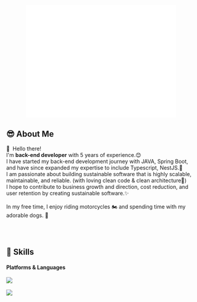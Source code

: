 <div align="center">
  <img src="https://github.com/iambeaukim/iambeaukim/blob/main/github_logo_beau-ezgif.com-resize.gif"/>
</div>

<!-- snake contribution !! -->
<!-- ![snake gif](https://github.com/iambeaukim/iambeaukim/blob/output/github-contribution-grid-snake.svg) -->

## 😎 About Me

<p>
  👋&nbsp; Hello there! <br/>
  I'm <b>back-end developer</b> with 5 years of experience.😊 <br/>
  I have started my back-end development journey with JAVA, Spring Boot, and have since expanded my expertise to include Typescript, NestJS.🚀<br/>
  I am passionate about building sustainable software that is highly scalable, maintainable, and reliable. (with loving clean code & clean architecture💖)<br/>
  I hope to contribute to business growth and direction, cost reduction, and user retention by creating sustainable software.✨
  <br/><br/>
  In my free time, I enjoy riding motorcycles 🏍️ and spending time with my adorable dogs. 🐶<br/>
</p>

<br/><br/>


## 💪 Skills
#### Platforms & Languages
<p>
  <img src="https://img.shields.io/badge/postgres-%23316192.svg?style=for-the-badge&logo=postgresql&logoColor=white"/>
</p>
<p>
  <img src="https://img.shields.io/badge/Kotlin-0095D5?style=flat-square&logo=Kotlin&logoColor=white"/> 
</p>



